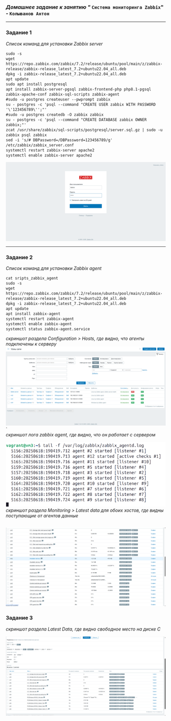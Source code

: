 ###  *Домашнее задание к занятию "* `Система мониторинга Zabbix`" - `Колыванов Антон`


---

### Задание 1

*Список команд для установки Zabbix server*  

```
sudo -s
wget https://repo.zabbix.com/zabbix/7.2/release/ubuntu/pool/main/z/zabbix-release/zabbix-release_latest_7.2+ubuntu22.04_all.deb
dpkg -i zabbix-release_latest_7.2+ubuntu22.04_all.deb
apt update
sudo apt install postgresql
apt install zabbix-server-pgsql zabbix-frontend-php php8.1-pgsql zabbix-apache-conf zabbix-sql-scripts zabbix-agent
#sudo -u postgres createuser --pwprompt zabbix
su - postgres -c 'psql --command "CREATE USER zabbix WITH PASSWORD
'\'123456789\'';"'
#sudo -u postgres createdb -O zabbix zabbix
su - postgres -c 'psql --command "CREATE DATABASE zabbix OWNER zabbix;"'
zcat /usr/share/zabbix/sql-scripts/postgresql/server.sql.gz | sudo -u zabbix psql zabbix
sed -i 's/# DBPassword=/DBPassword=123456789/g' /etc/zabbix/zabbix_server.conf
systemctl restart zabbix-server apache2
systemctl enable zabbix-server apache2

```

![скриншот авторизации в админке ](img/1.png)


---

### Задание 2

*Список команд для установки Zabbix agent*  

```
cat sripts_zabbix_agent 
sudo -s
wget https://repo.zabbix.com/zabbix/7.2/release/ubuntu/pool/main/z/zabbix-release/zabbix-release_latest_7.2+ubuntu22.04_all.deb
dpkg -i zabbix-release_latest_7.2+ubuntu22.04_all.deb
apt update
apt install zabbix-agent
systemctl restart zabbix-agent
systemctl enable zabbix-agent
systemctl status zabbix-agent.service

```

*скриншот раздела Configuration > Hosts, где видно, что агенты подключены к серверу*
![скриншот раздела Configuration > Hosts, где видно, что агенты подключены к серверу](img/2.png)`  
*скриншот лога zabbix agent, где видно, что он работает с сервером*  

![скриншот лога zabbix agent, где видно, что он работает с сервером](img/3.png)  
*скриншот раздела Monitoring > Latest data для обоих хостов, где видны поступающие от агентов данные*  

![скриншот раздела Monitoring > Latest data для обоих хостов, где видны поступающие от агентов данные](img/4.png)  
---

### Задание 3

*скриншот раздела Latest Data, где видно свободное место на диске C*  

![скриншот раздела Latest Data, где видно свободное место на диске C](img/5.png)

